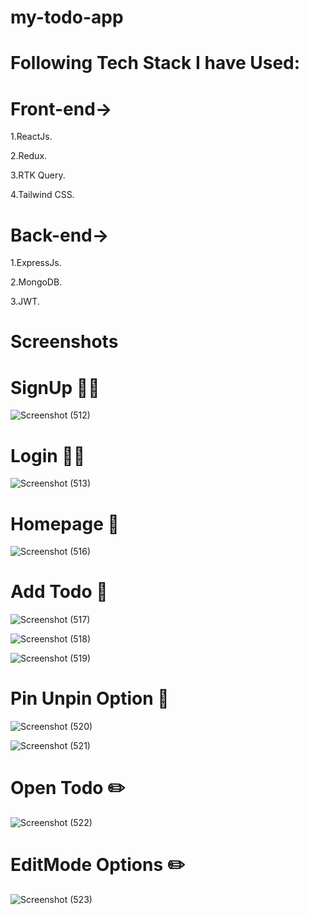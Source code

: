 # my-todo-app
# Following Tech Stack I have Used:
# Front-end->
1.ReactJs.

2.Redux.

3.RTK Query.

4.Tailwind CSS.


# Back-end->
1.ExpressJs.

2.MongoDB.

3.JWT.

# Screenshots 

# SignUp 🧑‍💻
![Screenshot (512)](https://github.com/Kushagra23dec/My-Todo/assets/41586529/9782efd1-2374-4046-9f67-cebcb380c7be)

# Login 🧑‍💻
![Screenshot (513)](https://github.com/Kushagra23dec/My-Todo/assets/41586529/524ad804-308c-406f-8031-c19643874c0b)
 
# Homepage 🏡
![Screenshot (516)](https://github.com/Kushagra23dec/My-Todo/assets/41586529/c8a13381-9d89-4f4a-b1a5-8480f979a61a)

# Add Todo 📝
![Screenshot (517)](https://github.com/Kushagra23dec/My-Todo/assets/41586529/f151c58a-0aa8-4f6b-b510-1b3ce4c140be)

![Screenshot (518)](https://github.com/Kushagra23dec/My-Todo/assets/41586529/7704f0af-d9b3-4859-8ed4-6df9c85de243)

![Screenshot (519)](https://github.com/Kushagra23dec/My-Todo/assets/41586529/ec0fa45e-fe71-4eb9-833b-33d8f61440da)

# Pin Unpin Option 📌
![Screenshot (520)](https://github.com/Kushagra23dec/My-Todo/assets/41586529/6ee75628-1dda-4d62-a6e4-2c902b79541a)

![Screenshot (521)](https://github.com/Kushagra23dec/My-Todo/assets/41586529/494be593-b0df-4131-8b00-d4cdc049bd06)

# Open Todo ✏️
![Screenshot (522)](https://github.com/Kushagra23dec/My-Todo/assets/41586529/f7892aa2-5a2e-4973-bae6-e7188f96d305)

# EditMode Options ✏️
![Screenshot (523)](https://github.com/Kushagra23dec/My-Todo/assets/41586529/007729c0-2ca6-452d-9dce-5e26ab9804d1)

